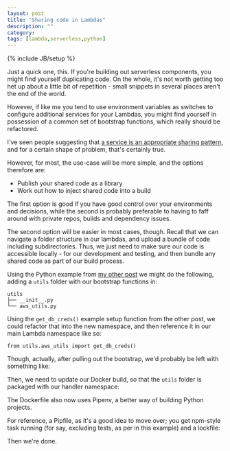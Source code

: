 ```yaml
---
layout: post
title: "Sharing code in Lambdas"
description: ""
category: 
tags: [lambda,serverless,python]
---
```

{% include JB/setup %}

Just a quick one, this. If you're building out serverless components, you might find yourself duplicating code. On the whole, it's not worth getting too het up about a little bit of repetition - small snippets in several places aren't the end of the world. 

However, if like me you tend to use environment variables as switches to configure additional services for your Lambdas, you might find yourself in possession of a common set of bootstrap functions, which really should be refactored. 

I've seen people suggesting that [a service is an appropriate sharing pattern](https://hackernoon.com/aws-lambda-how-best-to-manage-shared-code-and-shared-infrastructure-827bed395eb7), and for a certain shape of problem, that's certainly true.

However, for most, the use-case will be more simple, and the options therefore are:

- Publish your shared code as a library
- Work out how to inject shared code into a build

The first option is good if you have good control over your environments and decisions, while the second is probably preferable to having to faff around with private repos, builds and dependency issues. 

The second option will be easier in most cases, though. Recall that we can navigate a folder structure in our lambdas, and upload a bundle of code including subdirectories. Thus, we just need to make sure our code is accessible locally - for our development and testing, and then bundle any shared code as part of our build process.

Using the Python example from [my other post](http://the-frey.github.io/2018/07/20/structuring-a-serverless-python-backend) we might do the following, adding a `utils` folder with our bootstrap functions in:

```
utils
├── __init__.py
└── aws_utils.py
```

Using the `get_db_creds()` example setup function from the other post, we could refactor that into the new namespace, and then reference it in our main Lambda namespace like so:

    from utils.aws_utils import get_db_creds()

Though, actually, after pulling out the bootstrap, we'd probably be left with something like:

<script src="https://gist.github.com/the-frey/e39e72bfe010eddd352be560f7eb53e3.js"></script>

Then, we need to update our Docker build, so that the `utils` folder is packaged with our handler namespace:

<script src="https://gist.github.com/the-frey/b6c83a38f0b58684c86a57b2ba8682ee.js"></script>

The Dockerfile also now uses Pipenv, a better way of building Python projects.

For reference, a Pipfile, as it's a good idea to move over; you get npm-style task running (for say, excluding tests, as per in this example) and a lockfile: 

<script src="https://gist.github.com/the-frey/4ee4785d193a71fb6b711f1ff99bbd57.js"></script>

Then we're done.

